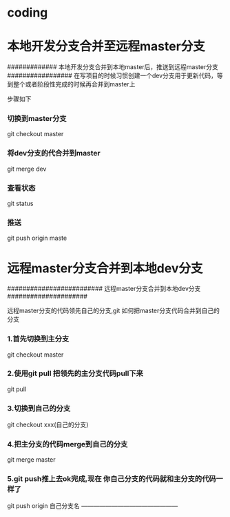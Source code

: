 # coding


# 本地开发分支合并至远程master分支
############# 本地开发分支合并到本地master后，推送到远程master分支#################
在写项目的时候习惯创建一个dev分支用于更新代码，等到整个或者阶段性完成的时候再合并到master上

步骤如下

### 切换到master分支
git checkout master

### 将dev分支的代合并到master
git merge dev

### 查看状态
git status

### 推送
git push origin maste









# 远程master分支合并到本地dev分支
######################### 远程master分支合并到本地dev分支#####################

远程master分支的代码领先自己的分支,git 如何把master分支代码合并到自己的分支

### 1.首先切换到主分支

git checkout master

### 2.使用git pull 把领先的主分支代码pull下来

git pull

### 3.切换到自己的分支

git checkout xxx(自己的分支)

### 4.把主分支的代码merge到自己的分支

git merge master

### 5.git push推上去ok完成,现在 你自己分支的代码就和主分支的代码一样了

git push origin 自己分支名
————————————————
